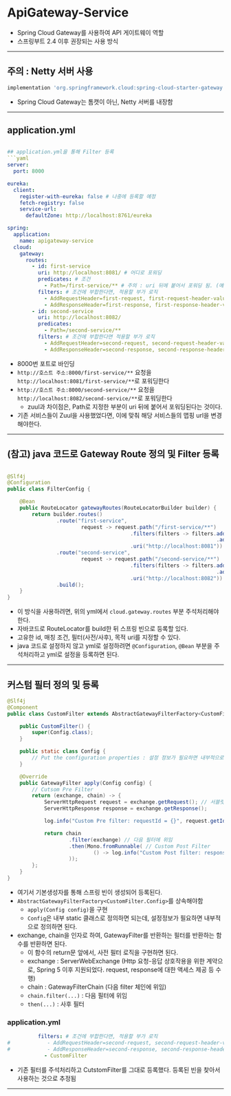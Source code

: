 
# ApiGateway-Service

- Spring Cloud Gateway를 사용하여 API 게이트웨이 역할
- 스프링부트 2.4 이후 권장되는 사용 방식

---

## 주의 : Netty 서버 사용
```groovy
implementation 'org.springframework.cloud:spring-cloud-starter-gateway'
```
- Spring Cloud Gateway는 톰캣이 아닌, Netty 서버를 내장함

---

## application.yml
```yaml

## application.yml을 통해 Filter 등록
```yaml
server:
  port: 8000

eureka:
  client:
    register-with-eureka: false # 나중에 등록할 예정
    fetch-registry: false
    service-url:
      defaultZone: http://localhost:8761/eureka

spring:
  application:
    name: apigateway-service
  cloud:
    gateway:
      routes:
        - id: first-service
          uri: http://localhost:8081/ # 어디로 포워딩
          predicates: # 조건
            - Path=/first-service/** # 주의 : uri 뒤에 붙어서 포워딩 됨. (예: http://localhost:8081/firstservice/** )
          filters: # 조건에 부합한다면, 적용할 부가 로직
            - AddRequestHeader=first-request, first-request-header-value2
            - AddResponseHeader=first-response, first-response-header-value2
        - id: second-service
          uri: http://localhost:8082/
          predicates:
            - Path=/second-service/**
          filters: # 조건에 부합한다면 적용할 부가 로직
            - AddRequestHeader=second-request, second-request-header-value2
            - AddResponseHeader=second-response, second-response-header-value2
```
- 8000번 포트로 바인딩
- `http://호스트 주소:8000/first-service/**` 요청을 `http://localhost:8081/first-service/**`로 포워딩한다
- `http://호스트 주소:8000/second-service/**` 요청을 `http://localhost:8082/second-service/**`로 포워딩한다
    - zuul과 차이점은, Path로 지정한 부분이 uri 뒤에 붙어서 포워딩된다는 것이다.
- 기존 서비스들이 Zuul을 사용했었다면, 이에 맞춰 해당 서비스들의 맵핑 url을 변경해야한다.

---

## (참고) java 코드로 Gateway Route 정의 및 Filter 등록
```java

@Slf4j
@Configuration
public class FilterConfig {

    @Bean
    public RouteLocator gatewayRoutes(RouteLocatorBuilder builder) {
        return builder.routes()
                .route("first-service",
                        request -> request.path("/first-service/**")
                                        .filters(filters -> filters.addRequestHeader("first-request", "first-request-header-value")
                                                                    .addResponseHeader("first-response", "first-response-header-value"))
                                        .uri("http://localhost:8081"))
                .route("second-service",
                        request -> request.path("/second-service/**")
                                        .filters(filters -> filters.addRequestHeader("second-request", "second-request-header-value")
                                                                    .addResponseHeader("second-response", "second-response-header-value"))
                                        .uri("http://localhost:8082"))
                .build();
    }
}
```
- 이 방식을 사용하려면, 위의 yml에서 `cloud.gateway.routes` 부분 주석처리해야한다.
- 자바코드로 RouteLocator를 build한 뒤 스프링 빈으로 등록할 있다.
- 고유한 id, 매칭 조건, 필터(사전/사후), 목적 uri를 지정할 수 있다.
- java 코드로 설정하지 않고 yml로 설정하려면 `@Configuration`, `@Bean` 부분을 주석처리하고 yml로 설정을 등록하면 된다.

---

## 커스텀 필터 정의 및 등록
```java
@Slf4j
@Component
public class CustomFilter extends AbstractGatewayFilterFactory<CustomFilter.Config> {

    public CustomFilter() {
        super(Config.class);
    }

    public static class Config {
        // Put the configuration properties : 설정 정보가 필요하면 내부적으로 정의할 수 있음
    }

    @Override
    public GatewayFilter apply(Config config) {
        // Cutsom Pre Filter
        return (exchange, chain) -> {
            ServerHttpRequest request = exchange.getRequest(); // 서블릿 방식과 달리, WebFlux에서는 ServerHttpRequest/Response를 사용
            ServerHttpResponse response = exchange.getResponse();

            log.info("Custom Pre filter: requestId = {}", request.getId());

            return chain
                    .filter(exchange) // 다음 필터에 위임
                    .then(Mono.fromRunnable( // Custom Post Filter
                            () -> log.info("Custom Post filter: response code = {}", response.getStatusCode())
                    ));
        };
    }
}
```
- 여기서 기본생성자를 통해 스프링 빈이 생성되어 등록된다.
- `AbstractGatewayFilterFactory<CustomFilter.Config>`를 상속해야함
  - `apply(Config config)`을 구현
  - `Config`은 내부 static 클래스로 정의하면 되는데, 설정정보가 필요하면 내부적으로 정의하면 된다.
- exchange, chain을 인자로 하여, GatewayFilter를 반환하는 필터를 반환하는 함수를 반환하면 된다.
  - 이 함수의 return문 앞에서, 사전 필터 로직을 구현하면 된다.
  - exchange : ServerWebExchange (Http 요청-응답 상호작용을 위한 계약으로, Spring 5 이후 지원되었다. request, response에 대한 액세스 제공 등 수행)
  - chain : GatewayFilterChain (다음 filter 체인에 위임)
  - `chain.filter(...)` : 다음 필터에 위임
  - `then(...)` : 사후 필터

### application.yml
```yaml
          filters: # 조건에 부합한다면, 적용할 부가 로직
#            - AddRequestHeader=second-request, second-request-header-value2
#            - AddResponseHeader=second-response, second-response-header-value2
            - CustomFilter
```
- 기존 필터를 주석처리하고 CutstomFilter를 그대로 등록했다. 등록된 빈을 찾아서 사용하는 것으로 추정됨

---
